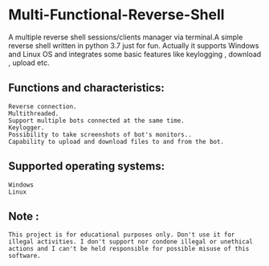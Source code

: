 # Multi-Functional-Reverse-Shell
A multiple reverse shell sessions/clients manager via terminal.A simple reverse shell written in python 3.7 just for fun. Actually it supports Windows and Linux OS and integrates some basic features like keylogging , download , upload etc.

## Functions and characteristics:

    Reverse connection.
    Multithreaded.
    Support multiple bots connected at the same time.
    Keylogger.
    Possibility to take screenshots of bot's monitors..
    Capability to upload and download files to and from the bot.
    
 ## Supported operating systems:

    Windows
    Linux
    
    
## Note :
    This project is for educational purposes only. Don't use it for illegal activities. I don't support nor condone illegal or unethical actions and I can't be held responsible for possible misuse of this software.
